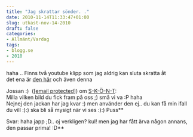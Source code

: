 ```yaml
---
title: "Jag skrattar sönder. ."
date: 2010-11-14T11:33:47+01:00
slug: utkast-nov-14-2010
draft: false
categories:
- Allmänt/Vardag
tags:
- blogg.se
- 2010
---
```

haha .. Finns två youtube klipp som jag aldrig kan sluta skratta åt  
det ena är [den här](http://www.youtube.com/watch?v=_A4ENwFVjL0) och även denna  
  
     
  
  
  
  
Jossan :)  ([\[email protected\]](/cdn-cgi/l/email-protection#2b494a594942424e4f4447477474746b43445f464a424705484446)) om [S-K-Ö-N-T](http://camillalovgren.blogg.se/2010/november/s-k-o-n-.html):  
Milla vilken bild du fick fram på oss ;) små vi va :P haha  
Nejnej den jackan har jag kvar :) men använder den ej.. du kan få min ifall du vill :):) ska bli så mysigt när vi ses :):) Puss**  
  
Svar: haha japp ;D.. oj verkligen? kul! men jag har fått ärva någon annans, den passar prima! :D**